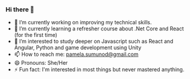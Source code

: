 ### Hi there 👋

- 🔭 I’m currently working on improving my technical skills. 
- 🌱 I’m currently learning a refresher course about .Net Core and React (for the first time)
- 🤔 I’m interested to study deeper on Javascript such as React and Angular, Python and game development using Unity
- 📫 How to reach me: pamela.sumunod@gmail.com
- 😄 Pronouns: She/Her
- ⚡ Fun fact: I'm interested in most things but never mastered anything. 

